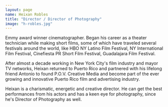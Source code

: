 ```yaml
---
layout: page
name: Heixan Robles
title: "Director / Director of Photography"
image: "h-robles.jpg"
---
```

Emmy award winner cinematographer. Began his career as a theater technician while making short films, some of which have traveled several festivals around the world, like HBO NY Latino Film Festival, NY International Film Festival, Cinefiesta PR Short Film Festival, Guadalajara Film Festival.

After almost a decade working in New York City's film industry and mayor TV networks, Heixan returned to Puerto Rico and partnered with his lifelong friend Antonio to found P.O.V. Creative Media and become part of the ever growing and innovative Puerto Rico film and advertising industry.

Heixan is a charismatic, energetic and creative director. He can get the best performances from his actors and has a keen eye for photography, since he's Director of Photography as well.